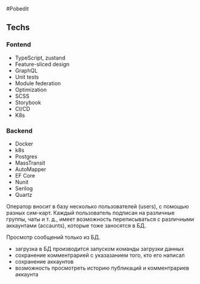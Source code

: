 #Pobedit

## Techs
### Fontend
- TypeScript, zustand
- Feature-sliced design
- GraphQL
- Unit tests
- Module federation
- Optimization
- SCSS
- Storybook
- CI/CD
- K8s

### Backend
- Docker
- k8s
- Postgres
- MassTransit
- AutoMapper
- EF Core
- Nunit
- Serilog
- Quartz

Оператор вносит в базу несколько пользователей (users), с помощью разных сим-карт.
Каждый пользователь подписан на различные группы, чаты и т. д., имеет возможность переписываться
с различными аккаунтами (accaunts), которые тоже заносятся в БД.

Просмотр сообщений только из БД.

- загрузка в БД производится запуском команды загрузки данных
- сохранение комментрарией с указазанием того, кто его написал
- сохранение аккаунтов
- возможность просмотреть историю публикаций и комментрариев аккаунта
